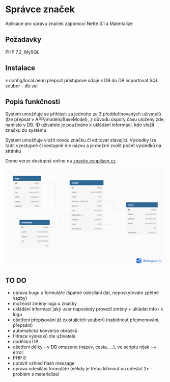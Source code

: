 Správce značek
=================

Aplikace pro správu značek zapomocí Nette 3.1 a Materialize


Požadavky
------------

PHP 7.2, MySQL 


Instalace
------------

v config/local.neon přepsat přístupové údaje k DB
do DB importovat SQL soubor - db.sql


Popis funkčnosti
----------------

Systém umožňuje se přihlásit za jednoho ze 3 předdefinovaných uživatelů (lze přepsat v APP/models/BaseModel), z důvodu úspory času uloženy zde, namísto v DB. ID uživatele je používáno k ukládání informací, kdo vložil značku do systému

Systém umožňuje vložit novou značku či editovat stávající. Výsledky lze řadit vzestupně či sestupně dle názvu a je možné zvolit počet výsledků na stránku

Demo verze dostupná online na [znacky.esnpilsen.cz](https://znacky.esnpilsen.cz)

![Návrh databáze](navrhDB.png?raw=true)

TO DO
----------------
- oprava bugu u formuláře (špatné odesílání dat, neposkytování zpětné vazby)
- možnost změny loga u značky
- ukládání informací jaký user naposledy provedl změny + ukládat info i k logu
- ošetření přepisování již existujících souborů (nabídnout přejmenování, přepsání)
- automatická konverze obrázků
- filtrace výsledků dle uživatele
- dodělání DB
- ošetření délky - v DB omezeno (název, cesta, ...), ve scriptu nijak --> error
- PHP 8
- upravit vzhled flash message
- oprava odesílání formuláře (někdy je třeba kliknout na odeslat 2x - problém s materialize)
